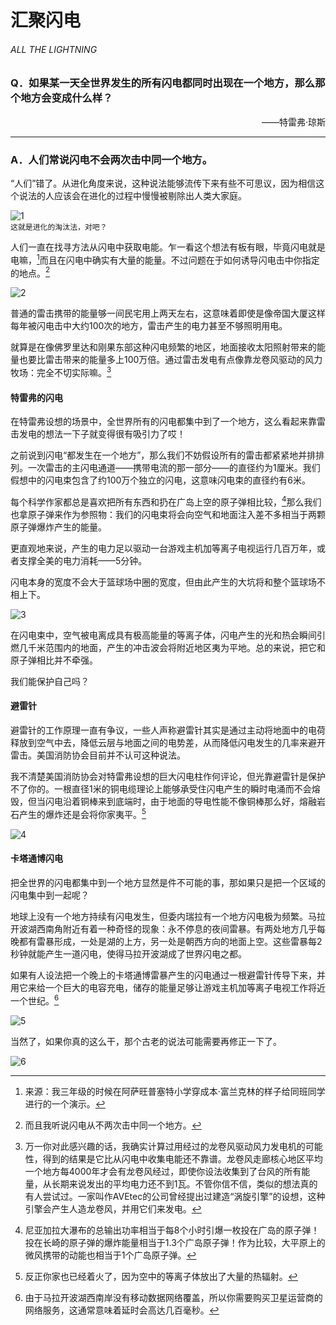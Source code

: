 # 汇聚闪电
###### ALL THE LIGHTNING
### Q．如果某一天全世界发生的所有闪电都同时出现在一个地方，那么那个地方会变成什么样？
<p align="right">——特雷弗·琼斯</p>

***
### A．人们常说闪电不会两次击中同一个地方。
“人们”错了。从进化角度来说，这种说法能够流传下来有些不可思议，因为相信这个说法的人应该会在进化的过程中慢慢被剔除出人类大家庭。

![1](./imgs/AL-1.png)  
`这就是进化的淘汰法，对吧？`

人们一直在找寻方法从闪电中获取电能。乍一看这个想法有板有眼，毕竟闪电就是电嘛，[^1]而且在闪电中确实有大量的能量。不过问题在于如何诱导闪电击中你指定的地点。[^2]

![2](./imgs/AL-2.png)  

普通的雷击携带的能量够一间民宅用上两天左右，这意味着即使是像帝国大厦这样每年被闪电击中大约100次的地方，雷击产生的电力甚至不够照明用电。

就算是在像佛罗里达和刚果东部这种闪电频繁的地区，地面接收太阳照射带来的能量也要比雷击带来的能量多上100万倍。通过雷击发电有点像靠龙卷风驱动的风力牧场：完全不切实际嘛。[^3]
#### 特雷弗的闪电
在特雷弗设想的场景中，全世界所有的闪电都集中到了一个地方，这么看起来靠雷击发电的想法一下子就变得很有吸引力了哎！

之前说到闪电“都发生在一个地方”，那么我们不妨假设所有的雷击都紧紧地并排排列。一次雷击的主闪电通道——携带电流的那一部分——的直径约为1厘米。我们假想中的闪电束包含了约100万个独立的闪电，这意味闪电束的直径约有6米。

每个科学作家都总是喜欢把所有东西和扔在广岛上空的原子弹相比较，[^4]那么我们也拿原子弹来作为参照物：我们的闪电束将会向空气和地面注入差不多相当于两颗原子弹爆炸产生的能量。

更直观地来说，产生的电力足以驱动一台游戏主机加等离子电视运行几百万年，或者支撑全美的电力消耗——5分钟。

闪电本身的宽度不会大于篮球场中圈的宽度，但由此产生的大坑将和整个篮球场不相上下。

![3](./imgs/AL-3.png)  

在闪电束中，空气被电离成具有极高能量的等离子体，闪电产生的光和热会瞬间引燃几千米范围内的地面，产生的冲击波会将附近地区夷为平地。总的来说，把它和原子弹相比并不牵强。

我们能保护自己吗？

#### 避雷针
避雷针的工作原理一直有争议，一些人声称避雷针其实是通过主动将地面中的电荷释放到空气中去，降低云层与地面之间的电势差，从而降低闪电发生的几率来避开雷击。美国消防协会目前并不认可这种说法。

我不清楚美国消防协会对特雷弗设想的巨大闪电柱作何评论，但光靠避雷针是保护不了你的。一根直径1米的铜电缆理论上能够承受住闪电产生的瞬时电涌而不会熔毁，但当闪电沿着铜棒来到底端时，由于地面的导电性能不像铜棒那么好，熔融岩石产生的爆炸还是会将你家夷平。[^5]

![4](./imgs/AL-4.png) 

#### 卡塔通博闪电
把全世界的闪电都集中到一个地方显然是件不可能的事，那如果只是把一个区域的闪电集中到一起呢？

地球上没有一个地方持续有闪电发生，但委内瑞拉有一个地方闪电极为频繁。马拉开波湖西南角附近有着一种奇怪的现象：永不停息的夜间雷暴。有两处地方几乎每晚都有雷暴形成，一处是湖的上方，另一处是朝西方向的地面上空。这些雷暴每2秒钟就能产生一道闪电，使得马拉开波湖成了世界闪电之都。

如果有人设法把一个晚上的卡塔通博雷暴产生的闪电通过一根避雷针传导下来，并用它来给一个巨大的电容充电，储存的能量足够让游戏主机加等离子电视工作将近一个世纪。[^6]

![5](./imgs/AL-5.png) 

当然了，如果你真的这么干，那个古老的说法可能需要再修正一下了。

![6](./imgs/AL-6.png) 

[^1]:来源：我三年级的时候在阿萨旺普塞特小学穿成本·富兰克林的样子给同班同学进行的一个演示。
[^2]:而且我听说闪电从不两次击中同一个地方。
[^3]:万一你对此感兴趣的话，我确实计算过用经过的龙卷风驱动风力发电机的可能性，得到的结果是它比从闪电中收集电能还不靠谱。龙卷风走廊核心地区平均一个地方每4000年才会有龙卷风经过，即使你设法收集到了台风的所有能量，从长期来说发出的平均电力还不到1瓦。不管你信不信，类似的想法真的有人尝试过。一家叫作AVEtec的公司曾经提出过建造“涡旋引擎”的设想，这种引擎会产生人造龙卷风，并用它们来发电。
[^4]:尼亚加拉大瀑布的总输出功率相当于每8个小时引爆一枚投在广岛的原子弹！投在长崎的原子弹的爆炸能量相当于1.3个广岛原子弹！作为比较，大平原上的微风携带的动能也相当于1个广岛原子弹。
[^5]:反正你家也已经着火了，因为空中的等离子体放出了大量的热辐射。
[^6]:由于马拉开波湖西南岸没有移动数据网络覆盖，所以你需要购买卫星运营商的网络服务，这通常意味着延时会高达几百毫秒。
